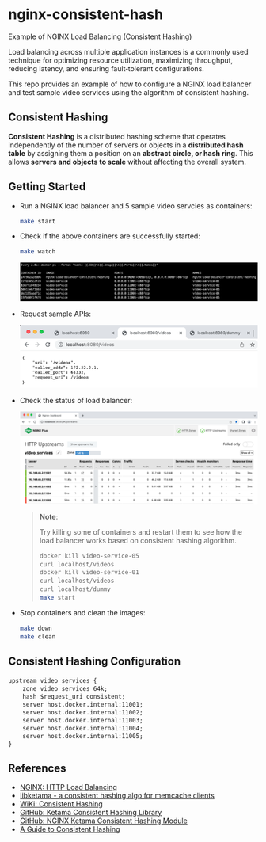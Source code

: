 # nginx-consistent-hash

Example of NGINX Load Balancing (Consistent Hashing)

Load balancing across multiple application instances is a commonly used technique for optimizing resource utilization, maximizing throughput, reducing latency, and ensuring fault‑tolerant configurations.

This repo provides an example of how to configure a NGINX load balancer and test sample video services using the algorithm of consistent hashing.

## Consistent Hashing

**Consistent Hashing** is a distributed hashing scheme that operates independently of the number of servers or objects in a **distributed hash table** by assigning them a position on an **abstract circle, or hash ring**. This allows **servers and objects to scale** without affecting the overall system.

## Getting Started

- Run a NGINX load balancer and 5 sample video servcies as containers:

  ```bash
  make start
  ```

- Check if the above containers are successfully started:

  ```bash
  make watch
  ```

  ![](./img/docker-ps.png)

- Request sample APIs:

  ![](./img/sample-api-requests.png)

- Check the status of load balancer:

  ![](./img/load-balancer-monitoring.png)

  > **Note**:
  >
  > Try killing some of containers and restart them to see how the load balancer works based on consistent hashing algorithm.
  >
  > ```bash
  > docker kill video-service-05
  > curl localhost/videos
  > docker kill video-service-01
  > curl localhost/videos
  > curl localhost/dummy
  > make start
  > ```

- Stop containers and clean the images:

  ```bash
  make down
  make clean
  ```

## Consistent Hashing Configuration

```nginx
upstream video_services {
    zone video_services 64k;
    hash $request_uri consistent;
    server host.docker.internal:11001;
    server host.docker.internal:11002;
    server host.docker.internal:11003;
    server host.docker.internal:11004;
    server host.docker.internal:11005;
}
```

## References

- [NGINX: HTTP Load Balancing](https://docs.nginx.com/nginx/admin-guide/load-balancer/http-load-balancer/)
- [libketama - a consistent hashing algo for memcache clients](https://www.last.fm/user/RJ/journal/2007/04/10/rz_libketama_-_a_consistent_hashing_algo_for_memcache_clients)
- [WiKi: Consistent Hashing](https://en.wikipedia.org/wiki/Consistent_hashing)
- [GitHub: Ketama Consistent Hashing Library](https://github.com/RJ/ketama)
- [GitHub: NGINX Ketama Consistent Hashing Module](https://github.com/flygoast/ngx_http_upstream_ketama_chash)
- [A Guide to Consistent Hashing](https://www.toptal.com/big-data/consistent-hashing)
